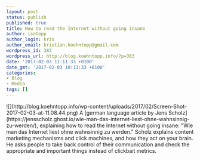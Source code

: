 ```yaml
---
layout: post
status: publish
published: true
title: How to read the Internet without going insane
author: isotopp
author_login: kris
author_email: kristian.koehntopp@gmail.com
wordpress_id: 383
wordpress_url: http://blog.koehntopp.info/?p=383
date: '2017-02-03 11:11:33 +0100'
date_gmt: '2017-02-03 10:11:33 +0100'
categories:
- Blog
- Media
tags: []
---
```

<p> ![](http://blog.koehntopp.info/wp-content/uploads/2017/02/Screen-Shot-2017-02-03-at-11.08.44.png) A [german language article by Jens Scholz](https://jensscholz.ghost.io/wie-man-das-internet-liest-ohne-wahnsinnig-zu-werden/), explaining how to read the&nbsp;Internet without going insane: "Wie man das Internet liest ohne wahnsinnig zu werden." Scholz explains content marketing mechanisms and click machines, and how they act on your brain. He asks people to take back control of their communication and check the appropriate and important things instead of clickbait metrics. &nbsp;</p>
